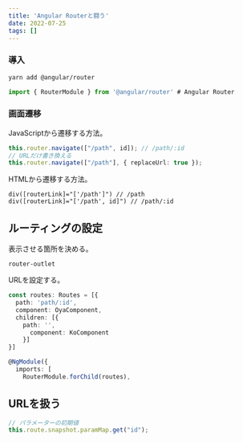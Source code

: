 ```yaml
---
title: 'Angular Routerと闘う'
date: 2022-07-25
tags: []
---
```


### 導入

```bash
yarn add @angular/router
```

```typescript
import { RouterModule } from '@angular/router' # Angular Router
```

### 画面遷移

JavaScriptから遷移する方法。

```typescript
this.router.navigate(["/path", id]); // /path/:id
// URLだけ書き換える
this.router.navigate(["/path"], { replaceUrl: true });
```

HTMLから遷移する方法。

```pug
div([routerLink]="['/path']") // /path
div([routerLink]="['/path', id]") // /path/:id
```

## ルーティングの設定

表示させる箇所を決める。

```pug
router-outlet
```

URLを設定する。

```typescript
const routes: Routes = [{
  path: 'path/:id',
  component: OyaComponent,
  children: [{
    path: '',
      component: KoComponent
    }]
}]

@NgModule({
  imports: [
    RouterModule.forChild(routes),
```

## URLを扱う

```typescript
// パラメーターの初期値
this.route.snapshot.paramMap.get("id");
```
